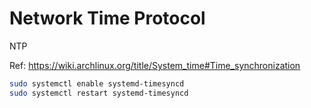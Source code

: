 # Network Time Protocol

NTP

Ref: https://wiki.archlinux.org/title/System_time#Time_synchronization

```sh
sudo systemctl enable systemd-timesyncd
sudo systemctl restart systemd-timesyncd
```